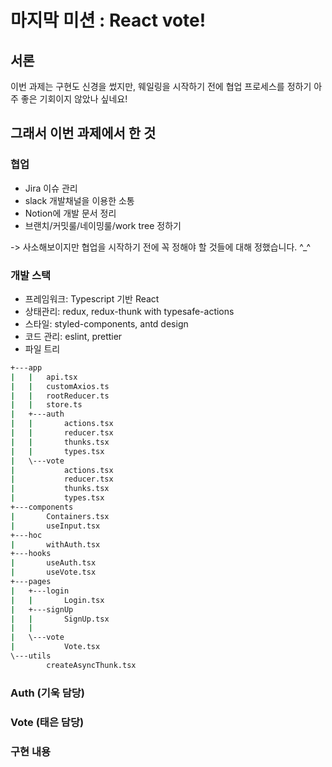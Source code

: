 # 마지막 미션 : React vote!

## 서론
이번 과제는 구현도 신경을 썼지만, 웨일링을 시작하기 전에 협업 프로세스를 정하기 아주 좋은 기회이지 않았나 싶네요!


## 그래서 이번 과제에서 한 것
### 협업
- Jira 이슈 관리
- slack 개발채널을 이용한 소통
- Notion에 개발 문서 정리
- 브랜치/커밋룰/네이밍룰/work tree 정하기 <br> 

-> 사소해보이지만 협업을 시작하기 전에 꼭 정해야 할 것들에 대해 정했습니다. ^_^

### 개발 스택
- 프레임워크: Typescript 기반 React
- 상태관리: redux, redux-thunk with typesafe-actions
- 스타일: styled-components, antd design
- 코드 관리: eslint, prettier
- 파일 트리
```bash
+---app
|   |   api.tsx
|   |   customAxios.ts
|   |   rootReducer.ts
|   |   store.ts
|   +---auth
|   |       actions.tsx
|   |       reducer.tsx
|   |       thunks.tsx
|   |       types.tsx
|   \---vote
|           actions.tsx
|           reducer.tsx
|           thunks.tsx
|           types.tsx
+---components
|       Containers.tsx
|       useInput.tsx
+---hoc
|       withAuth.tsx
+---hooks
|       useAuth.tsx
|       useVote.tsx
+---pages
|   +---login
|   |       Login.tsx
|   +---signUp
|   |       SignUp.tsx
|   |
|   \---vote
|           Vote.tsx
\---utils
        createAsyncThunk.tsx
```

### Auth (기욱 담당)

### Vote (태은 담당)
 
### 구현 내용
